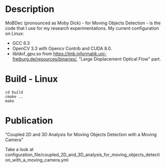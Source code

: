 # Description

MoBDec (pronounced as Moby Dick) - for Moving Objects Detection - is the code that I use for my research experimentations.
My current configuration on Linux:
- GCC 6.3
- OpenCV 3.3 with Opencv Contrib and CUDA 8.0.
- libldof_gpu.so from https://lmb.informatik.uni-freiburg.de/resources/binaries/, "Large Displacement Optical Flow" part.

# Build - Linux
```shell
cd build
cmake ..
make
```

# Publication

"Coupled 2D and 3D Analysis for Moving Objects Detection with a Moving Camera"

Take a look at configuration_file/coupled_2D_and_3D_analysis_for_moving_objects_detection_with_a_moving_camera.yml
